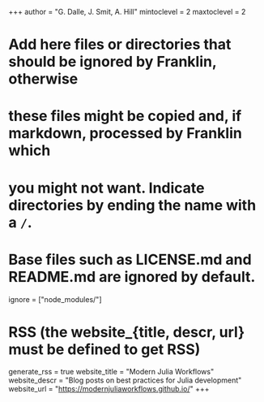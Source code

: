 <!--
Add here global page variables to use throughout your website.
-->
+++
author = "G. Dalle, J. Smit, A. Hill"
mintoclevel = 2
maxtoclevel = 2

# Add here files or directories that should be ignored by Franklin, otherwise
# these files might be copied and, if markdown, processed by Franklin which
# you might not want. Indicate directories by ending the name with a `/`.
# Base files such as LICENSE.md and README.md are ignored by default.
ignore = ["node_modules/"]

# RSS (the website_{title, descr, url} must be defined to get RSS)
generate_rss = true
website_title = "Modern Julia Workflows"
website_descr = "Blog posts on best practices for Julia development"
website_url   = "https://modernjuliaworkflows.github.io/"
+++

<!--
Add here global latex commands to use throughout your pages.
-->